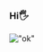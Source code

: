 ### Hi🖐
!["ok"](https://media.discordapp.net/attachments/1023209931681321101/1023330311976800276/wwwww.png?size=4096)
